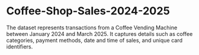 # Coffee-Shop-Sales-2024-2025
The dataset represents transactions from a Coffee Vending Machine between January 2024 and March 2025. It captures details such as coffee categories, payment methods, date and time of sales, and unique card identifiers.

